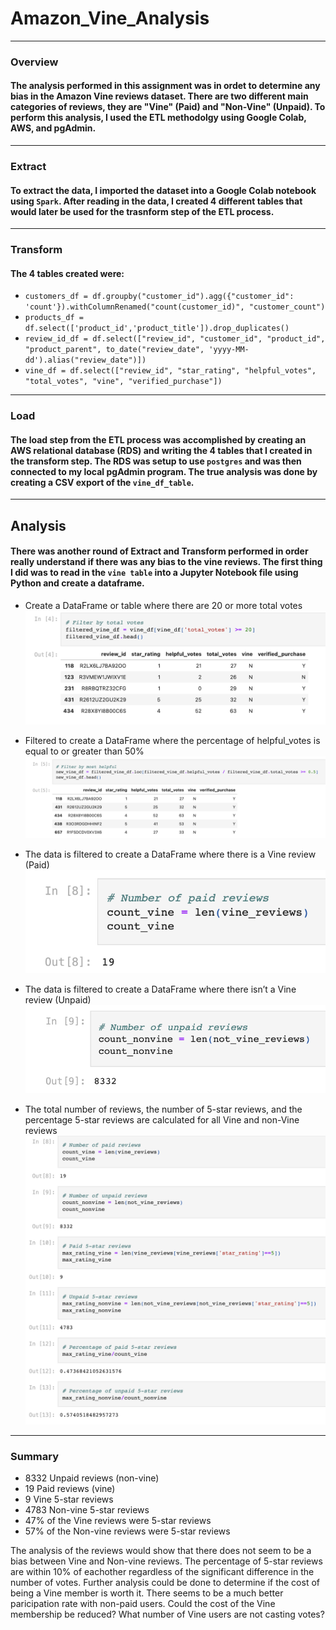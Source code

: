 # Amazon_Vine_Analysis
---

### Overview

#### The analysis performed in this assignment was in ordet to determine any bias in the Amazon Vine reviews dataset. There are two different main categories of reviews, they are "Vine" (Paid) and "Non-Vine" (Unpaid). To perform this analysis, I used the ETL methodolgy using Google Colab, AWS, and pgAdmin. 
---

### Extract

#### To extract the data, I imported the dataset into a Google Colab notebook using `Spark`. After reading in the data, I created 4 different tables that would later be used for the trasnform step of the ETL process. 
---

### Transform

#### The 4 tables created were:
- `customers_df = df.groupby("customer_id").agg({"customer_id": 'count'}).withColumnRenamed("count(customer_id)", "customer_count")`
- `products_df = df.select(['product_id','product_title']).drop_duplicates()`
- `review_id_df = df.select(["review_id", "customer_id", "product_id", "product_parent", to_date("review_date", 'yyyy-MM-dd').alias("review_date")])`
- `vine_df = df.select(["review_id", "star_rating", "helpful_votes", "total_votes", "vine", "verified_purchase"])`
---

### Load

#### The load step from the ETL process was accomplished by creating an AWS relational database (RDS) and writing the 4 tables that I created in the transform step. The RDS was setup to use `postgres` and was then connected to my local pgAdmin program. The true analysis was done by creating a CSV export of the `vine_df_table`. 
---

## Analysis

#### There was another round of Extract and Transform performed in order really understand if there was any bias to the vine reviews. The first thing I did was to read in the `vine table` into a Jupyter Notebook file using Python and create a dataframe. 

- Create a DataFrame or table where there are 20 or more total votes
![](https://github.com/TONY-H83/Amazon_Vine_Analysis/blob/main/Images/Reviews%20greater%20than%2020.png)

- Filtered to create a DataFrame where the percentage of helpful_votes is equal to or greater than 50%
![](https://github.com/TONY-H83/Amazon_Vine_Analysis/blob/main/Images/Most%20helpful%20review%20filter.png)

- The data is filtered to create a DataFrame where there is a Vine review (Paid)
![](https://github.com/TONY-H83/Amazon_Vine_Analysis/blob/main/Images/Count%20of%20paid%20reviews.png)

- The data is filtered to create a DataFrame where there isn’t a Vine review (Unpaid)
![](https://github.com/TONY-H83/Amazon_Vine_Analysis/blob/main/Images/Count%20of%20unpaid%20reviews.png)

- The total number of reviews, the number of 5-star reviews, and the percentage 5-star reviews are calculated for all Vine and non-Vine reviews
![](https://github.com/TONY-H83/Amazon_Vine_Analysis/blob/main/Images/Screenshot%202023-04-05%20at%207.45.13%20PM.png)
---

### Summary

- 8332 Unpaid reviews (non-vine)
- 19 Paid reviews (vine)
- 9 Vine 5-star reviews
- 4783 Non-vine 5-star reviews
- 47% of the Vine reviews were 5-star reviews
- 57% of the Non-vine reviews were 5-star reviews

The analysis of the reviews would show that there does not seem to be a bias between Vine and Non-vine reviews. The percentage of 5-star reviews are within 10% of eachother regardless of the significant difference in the number of votes. Further analysis could be done to determine if the cost of being a Vine member is worth it. There seems to be a much better paricipation rate with non-paid users. Could the cost of the Vine membership be reduced? What number of Vine users are not casting votes?

